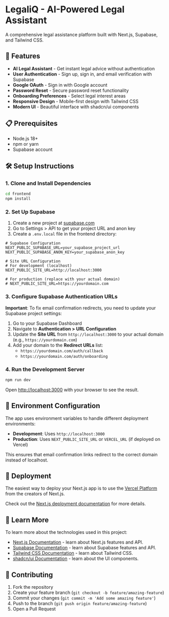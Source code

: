 # LegaliQ - AI-Powered Legal Assistant

A comprehensive legal assistance platform built with Next.js, Supabase, and Tailwind CSS.

## 🚀 Features

- **AI Legal Assistant** - Get instant legal advice without authentication
- **User Authentication** - Sign up, sign in, and email verification with Supabase
- **Google OAuth** - Sign in with Google account
- **Password Reset** - Secure password reset functionality
- **Onboarding Preferences** - Select legal interest areas
- **Responsive Design** - Mobile-first design with Tailwind CSS
- **Modern UI** - Beautiful interface with shadcn/ui components

## 📋 Prerequisites

- Node.js 18+ 
- npm or yarn
- Supabase account

## 🛠️ Setup Instructions

### 1. Clone and Install Dependencies

```bash
cd frontend
npm install
```

### 2. Set Up Supabase

1. Create a new project at [supabase.com](https://supabase.com)
2. Go to Settings > API to get your project URL and anon key
3. Create a `.env.local` file in the frontend directory:

```env
# Supabase Configuration
NEXT_PUBLIC_SUPABASE_URL=your_supabase_project_url
NEXT_PUBLIC_SUPABASE_ANON_KEY=your_supabase_anon_key

# Site URL Configuration
# For development (localhost)
NEXT_PUBLIC_SITE_URL=http://localhost:3000

# For production (replace with your actual domain)
# NEXT_PUBLIC_SITE_URL=https://yourdomain.com
```

### 3. Configure Supabase Authentication URLs

**Important**: To fix email confirmation redirects, you need to update your Supabase project settings:

1. Go to your Supabase Dashboard
2. Navigate to **Authentication > URL Configuration**
3. Update the **Site URL** from `http://localhost:3000` to your actual domain (e.g., `https://yourdomain.com`)
4. Add your domain to the **Redirect URLs** list:
   - `https://yourdomain.com/auth/callback`
   - `https://yourdomain.com/auth/onboarding`

### 4. Run the Development Server

```bash
npm run dev
```

Open [http://localhost:3000](http://localhost:3000) with your browser to see the result.

## 🔧 Environment Configuration

The app uses environment variables to handle different deployment environments:

- **Development**: Uses `http://localhost:3000`
- **Production**: Uses `NEXT_PUBLIC_SITE_URL` or `VERCEL_URL` (if deployed on Vercel)

This ensures that email confirmation links redirect to the correct domain instead of localhost.

## 🚀 Deployment

The easiest way to deploy your Next.js app is to use the [Vercel Platform](https://vercel.com/new?utm_medium=default-template&filter=next.js&utm_source=create-next-app&utm_campaign=create-next-app-readme) from the creators of Next.js.

Check out the [Next.js deployment documentation](https://nextjs.org/docs/deployment) for more details.

## 📝 Learn More

To learn more about the technologies used in this project:

- [Next.js Documentation](https://nextjs.org/docs) - learn about Next.js features and API.
- [Supabase Documentation](https://supabase.com/docs) - learn about Supabase features and API.
- [Tailwind CSS Documentation](https://tailwindcss.com/docs) - learn about Tailwind CSS.
- [shadcn/ui Documentation](https://ui.shadcn.com/) - learn about the UI components.

## 🤝 Contributing

1. Fork the repository
2. Create your feature branch (`git checkout -b feature/amazing-feature`)
3. Commit your changes (`git commit -m 'Add some amazing feature'`)
4. Push to the branch (`git push origin feature/amazing-feature`)
5. Open a Pull Request

